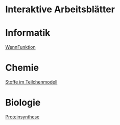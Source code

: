 # Interaktive Arbeitsblätter

# Informatik
[WennFunktion](/WennFunktion/index.html)  

# Chemie
[Stoffe im Teilchenmodell](/Stoffe/index.html)  

# Biologie
[Proteinsynthese](/Proteinsynthese/index.html)  

